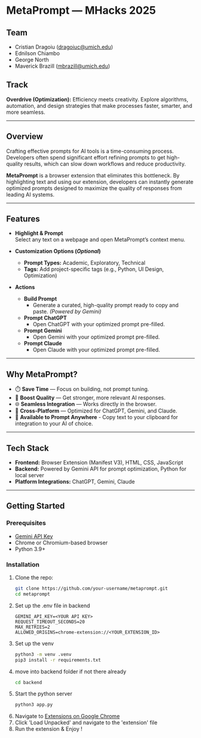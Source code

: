 # MetaPrompt — MHacks 2025

## Team
- Cristian Dragoiu (dragoiuc@umich.edu)
- Ednilson Chiambo
- George North
- Maverick Brazill (mbrazill@umich.edu)

## Track
**Overdrive (Optimization):** Efficiency meets creativity. Explore algorithms, automation, and design strategies that make processes faster, smarter, and more seamless.

---

## Overview
Crafting effective prompts for AI tools is a time-consuming process. Developers often spend significant effort refining prompts to get high-quality results, which can slow down workflows and reduce productivity.

**MetaPrompt** is a browser extension that eliminates this bottleneck. By highlighting text and using our extension, developers can instantly generate optimized prompts designed to maximize the quality of responses from leading AI systems.

---

## Features

- **Highlight & Prompt**  
  Select any text on a webpage and open MetaPrompt’s context menu.

- **Customization Options (*Optional*)**  
  - **Prompt Types:** Academic, Exploratory, Technical  
  - **Tags:** Add project-specific tags (e.g., Python, UI Design, Optimization)

- **Actions**  
  - **Build Prompt**  
    - Generate a curated, high-quality prompt ready to copy and paste. *(Powered by Gemini)*  
  - **Prompt ChatGPT**  
    - Open ChatGPT with your optimized prompt pre-filled.  
  - **Prompt Gemini**  
    - Open Gemini with your optimized prompt pre-filled.  
  - **Prompt Claude**  
    - Open Claude with your optimized prompt pre-filled.  

---

## Why MetaPrompt?
- ⏱️ **Save Time** — Focus on building, not prompt tuning.  
- 🎯 **Boost Quality** — Get stronger, more relevant AI responses.  
- 🌐 **Seamless Integration** — Works directly in the browser.  
- 🔀 **Cross-Platform** — Optimized for ChatGPT, Gemini, and Claude.
- 💎 **Available to Prompt Anywhere** - Copy text to your clipboard for integration to your AI of choice.

---

## Tech Stack
- **Frontend:** Browser Extension (Manifest V3), HTML, CSS, JavaScript
- **Backend:** Powered by Gemini API for prompt optimization, Python for local server  
- **Platform Integrations:** ChatGPT, Gemini, Claude  

---

## Getting Started

### Prerequisites
- [Gemini API Key](https://ai.google.dev/gemini-api/docs/api-key)
- Chrome or Chromium-based browser  
- Python 3.9+

### Installation
1. Clone the repo:
   ```bash
   git clone https://github.com/your-username/metaprompt.git
   cd metaprompt
   ```
2. Set up the .env file in backend
    ```
    GEMINI_API_KEY=<YOUR API KEY>
    REQUEST_TIMEOUT_SECONDS=20
    MAX_RETRIES=2
    ALLOWED_ORIGINS=chrome-extension://<YOUR_EXTENSION_ID>
    ```
3. Set up the venv
    ```bash
    python3 -m venv .venv
    pip3 install -r requirements.txt
    ```
4. move into backend folder if not there already
    ```bash
    cd backend
    ```
5.  Start the python server
    ```python
    python3 app.py
    ```
6. Navigate to [Extensions on Google Chrome](chrome://extensions/)
7. Click 'Load Unpacked' and navigate to the 'extension' file
8. Run the extension & Enjoy !
